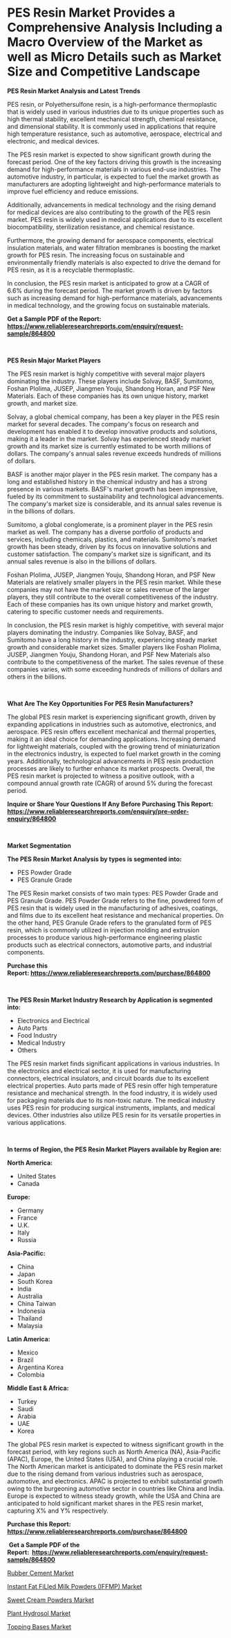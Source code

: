 <p><h1>PES Resin Market Provides a Comprehensive Analysis Including a Macro Overview of the Market as well as Micro Details such as Market Size and Competitive Landscape</h1></p><p><strong>PES Resin Market Analysis and Latest Trends</strong></p>
<p><p>PES resin, or Polyethersulfone resin, is a high-performance thermoplastic that is widely used in various industries due to its unique properties such as high thermal stability, excellent mechanical strength, chemical resistance, and dimensional stability. It is commonly used in applications that require high temperature resistance, such as automotive, aerospace, electrical and electronic, and medical devices.</p><p>The PES resin market is expected to show significant growth during the forecast period. One of the key factors driving this growth is the increasing demand for high-performance materials in various end-use industries. The automotive industry, in particular, is expected to fuel the market growth as manufacturers are adopting lightweight and high-performance materials to improve fuel efficiency and reduce emissions.</p><p>Additionally, advancements in medical technology and the rising demand for medical devices are also contributing to the growth of the PES resin market. PES resin is widely used in medical applications due to its excellent biocompatibility, sterilization resistance, and chemical resistance.</p><p>Furthermore, the growing demand for aerospace components, electrical insulation materials, and water filtration membranes is boosting the market growth for PES resin. The increasing focus on sustainable and environmentally friendly materials is also expected to drive the demand for PES resin, as it is a recyclable thermoplastic.</p><p>In conclusion, the PES resin market is anticipated to grow at a CAGR of 6.6% during the forecast period. The market growth is driven by factors such as increasing demand for high-performance materials, advancements in medical technology, and the growing focus on sustainable materials.</p></p>
<p><strong>Get a Sample PDF of the Report:&nbsp; <a href="https://www.reliableresearchreports.com/enquiry/request-sample/864800">https://www.reliableresearchreports.com/enquiry/request-sample/864800</a></strong></p>
<p>&nbsp;</p>
<p><strong>PES Resin Major Market Players</strong></p>
<p><p>The PES resin market is highly competitive with several major players dominating the industry. These players include Solvay, BASF, Sumitomo, Foshan Plolima, JUSEP, Jiangmen Youju, Shandong Horan, and PSF New Materials. Each of these companies has its own unique history, market growth, and market size.</p><p>Solvay, a global chemical company, has been a key player in the PES resin market for several decades. The company's focus on research and development has enabled it to develop innovative products and solutions, making it a leader in the market. Solvay has experienced steady market growth and its market size is currently estimated to be worth millions of dollars. The company's annual sales revenue exceeds hundreds of millions of dollars.</p><p>BASF is another major player in the PES resin market. The company has a long and established history in the chemical industry and has a strong presence in various markets. BASF's market growth has been impressive, fueled by its commitment to sustainability and technological advancements. The company's market size is considerable, and its annual sales revenue is in the billions of dollars.</p><p>Sumitomo, a global conglomerate, is a prominent player in the PES resin market as well. The company has a diverse portfolio of products and services, including chemicals, plastics, and materials. Sumitomo's market growth has been steady, driven by its focus on innovative solutions and customer satisfaction. The company's market size is significant, and its annual sales revenue is also in the billions of dollars.</p><p>Foshan Plolima, JUSEP, Jiangmen Youju, Shandong Horan, and PSF New Materials are relatively smaller players in the PES resin market. While these companies may not have the market size or sales revenue of the larger players, they still contribute to the overall competitiveness of the industry. Each of these companies has its own unique history and market growth, catering to specific customer needs and requirements.</p><p>In conclusion, the PES resin market is highly competitive, with several major players dominating the industry. Companies like Solvay, BASF, and Sumitomo have a long history in the industry, experiencing steady market growth and considerable market sizes. Smaller players like Foshan Plolima, JUSEP, Jiangmen Youju, Shandong Horan, and PSF New Materials also contribute to the competitiveness of the market. The sales revenue of these companies varies, with some exceeding hundreds of millions of dollars and others in the billions.</p></p>
<p>&nbsp;</p>
<p><strong>What Are The Key Opportunities For PES Resin Manufacturers?</strong></p>
<p><p>The global PES resin market is experiencing significant growth, driven by expanding applications in industries such as automotive, electronics, and aerospace. PES resin offers excellent mechanical and thermal properties, making it an ideal choice for demanding applications. Increasing demand for lightweight materials, coupled with the growing trend of miniaturization in the electronics industry, is expected to fuel market growth in the coming years. Additionally, technological advancements in PES resin production processes are likely to further enhance its market prospects. Overall, the PES resin market is projected to witness a positive outlook, with a compound annual growth rate (CAGR) of around 5% during the forecast period.</p></p>
<p><strong>Inquire or Share Your Questions If Any Before Purchasing This Report: <a href="https://www.reliableresearchreports.com/enquiry/pre-order-enquiry/864800">https://www.reliableresearchreports.com/enquiry/pre-order-enquiry/864800</a></strong></p>
<p>&nbsp;</p>
<p><strong>Market Segmentation</strong></p>
<p><strong>The PES Resin Market Analysis by types is segmented into:</strong></p>
<p><ul><li>PES Powder Grade</li><li>PES Granule Grade</li></ul></p>
<p><p>The PES Resin market consists of two main types: PES Powder Grade and PES Granule Grade. PES Powder Grade refers to the fine, powdered form of PES resin that is widely used in the manufacturing of adhesives, coatings, and films due to its excellent heat resistance and mechanical properties. On the other hand, PES Granule Grade refers to the granulated form of PES resin, which is commonly utilized in injection molding and extrusion processes to produce various high-performance engineering plastic products such as electrical connectors, automotive parts, and industrial components.</p></p>
<p><strong>Purchase this Report:&nbsp;<a href="https://www.reliableresearchreports.com/purchase/864800">https://www.reliableresearchreports.com/purchase/864800</a></strong></p>
<p>&nbsp;</p>
<p><strong>The PES Resin Market Industry Research by Application is segmented into:</strong></p>
<p><ul><li>Electronics and Electrical</li><li>Auto Parts</li><li>Food Industry</li><li>Medical Industry</li><li>Others</li></ul></p>
<p><p>The PES resin market finds significant applications in various industries. In the electronics and electrical sector, it is used for manufacturing connectors, electrical insulators, and circuit boards due to its excellent electrical properties. Auto parts made of PES resin offer high temperature resistance and mechanical strength. In the food industry, it is widely used for packaging materials due to its non-toxic nature. The medical industry uses PES resin for producing surgical instruments, implants, and medical devices. Other industries also utilize PES resin for its versatile properties in various applications.</p></p>
<p>&nbsp;</p>
<p><strong>In terms of Region, the PES Resin Market Players available by Region are:</strong></p>
<p>
    <p> <strong> North America: </strong>
        <ul>
            <li>United States</li>
            <li>Canada</li>
        </ul>
        </p> 
    <p> <strong> Europe: </strong>
        <ul>
            <li>Germany</li>
            <li>France</li>
            <li>U.K.</li>
            <li>Italy</li>
            <li>Russia</li>
        </ul>
        </p> 
    <p> <strong> Asia-Pacific: </strong>
        <ul>
            <li>China</li>
            <li>Japan</li>
            <li>South Korea</li>
            <li>India</li>
            <li>Australia</li>
            <li>China Taiwan</li>
            <li>Indonesia</li>
            <li>Thailand</li>
            <li>Malaysia</li>
        </ul>
        </p> 
    <p> <strong> Latin America: </strong>
        <ul>
            <li>Mexico</li>
            <li>Brazil</li>
            <li>Argentina Korea</li>
            <li>Colombia</li>
        </ul>
        </p> 
    <p> <strong> Middle East & Africa: </strong>
        <ul>
            <li>Turkey</li>
            <li>Saudi</li>
            <li>Arabia</li>
            <li>UAE</li>
            <li>Korea</li>
        </ul>
    </p>
    </p>
<p><p>The global PES resin market is expected to witness significant growth in the forecast period, with key regions such as North America (NA), Asia-Pacific (APAC), Europe, the United States (USA), and China playing a crucial role. The North American market is anticipated to dominate the PES resin market due to the rising demand from various industries such as aerospace, automotive, and electronics. APAC is projected to exhibit substantial growth owing to the burgeoning automotive sector in countries like China and India. Europe is expected to witness steady growth, while the USA and China are anticipated to hold significant market shares in the PES resin market, capturing X% and Y% respectively.</p></p>
<p><strong>Purchase this Report: <a href="https://www.reliableresearchreports.com/purchase/864800">https://www.reliableresearchreports.com/purchase/864800</a></strong></p>
<p>&nbsp;<strong>Get a Sample PDF of the Report:&nbsp;&nbsp;<a href="https://www.reliableresearchreports.com/enquiry/request-sample/864800">https://www.reliableresearchreports.com/enquiry/request-sample/864800</a></strong></p>
<p><strong></strong></p>
<p><p><a href="https://github.com/aliciawhite5576/Market-Research-Report-List-1/blob/main/rubber-cement-market.md">Rubber Cement Market</a></p><p><a href="https://medium.com/@royalhoeger626/instant-fat-filled-milk-powders-iffmp-market-research-report-its-history-and-forecast-2023-to-dbd131a34224">Instant Fat FiLled Milk Powders (IFFMP) Market</a></p><p><a href="https://medium.com/@kelsitorphy644/decoding-sweet-cream-powders-market-metrics-market-share-trends-and-growth-patterns-a59821c5cc2e">Sweet Cream Powders Market</a></p><p><a href="https://github.com/provorikovar/Market-Research-Report-List-1/blob/main/plant-hydrosol-market.md">Plant Hydrosol Market</a></p><p><a href="https://medium.com/@birdielynch645/topping-bases-market-size-cagr-trends-2024-2030-52f3659e2f67">Topping Bases Market</a></p></p>